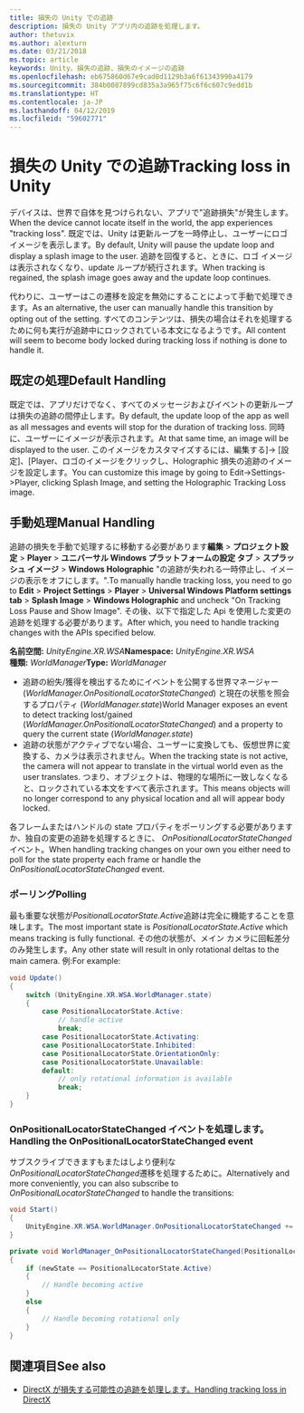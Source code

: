 ```yaml
---
title: 損失の Unity での追跡
description: 損失の Unity アプリ内の追跡を処理します。
author: thetuvix
ms.author: alexturn
ms.date: 03/21/2018
ms.topic: article
keywords: Unity、損失の追跡、損失のイメージの追跡
ms.openlocfilehash: eb675860d67e9cad0d1129b3a6f61343990a4179
ms.sourcegitcommit: 384b0087899cd835a3a965f75c6f6c607c9edd1b
ms.translationtype: HT
ms.contentlocale: ja-JP
ms.lasthandoff: 04/12/2019
ms.locfileid: "59602771"
---
```

# <a name="tracking-loss-in-unity"></a><span data-ttu-id="f750c-104">損失の Unity での追跡</span><span class="sxs-lookup"><span data-stu-id="f750c-104">Tracking loss in Unity</span></span>

<span data-ttu-id="f750c-105">デバイスは、世界で自体を見つけられない、アプリで"追跡損失"が発生します。</span><span class="sxs-lookup"><span data-stu-id="f750c-105">When the device cannot locate itself in the world, the app experiences "tracking loss".</span></span> <span data-ttu-id="f750c-106">既定では、Unity は更新ループを一時停止し、ユーザーにロゴ イメージを表示します。</span><span class="sxs-lookup"><span data-stu-id="f750c-106">By default, Unity will pause the update loop and display a splash image to the user.</span></span> <span data-ttu-id="f750c-107">追跡を回復すると、ときに、ロゴ イメージは表示されなくなり、update ループが続行されます。</span><span class="sxs-lookup"><span data-stu-id="f750c-107">When tracking is regained, the splash image goes away and the update loop continues.</span></span>

<span data-ttu-id="f750c-108">代わりに、ユーザーはこの遷移を設定を無効にすることによって手動で処理できます。</span><span class="sxs-lookup"><span data-stu-id="f750c-108">As an alternative, the user can manually handle this transition by opting out of the setting.</span></span> <span data-ttu-id="f750c-109">すべてのコンテンツは、損失の場合はそれを処理するために何も実行が追跡中にロックされている本文になるようです。</span><span class="sxs-lookup"><span data-stu-id="f750c-109">All content will seem to become body locked during tracking loss if nothing is done to handle it.</span></span>

## <a name="default-handling"></a><span data-ttu-id="f750c-110">既定の処理</span><span class="sxs-lookup"><span data-stu-id="f750c-110">Default Handling</span></span>

<span data-ttu-id="f750c-111">既定では、アプリだけでなく、すべてのメッセージおよびイベントの更新ループは損失の追跡の間停止します。</span><span class="sxs-lookup"><span data-stu-id="f750c-111">By default, the update loop of the app as well as all messages and events will stop for the duration of tracking loss.</span></span> <span data-ttu-id="f750c-112">同時に、ユーザーにイメージが表示されます。</span><span class="sxs-lookup"><span data-stu-id="f750c-112">At that same time, an image will be displayed to the user.</span></span> <span data-ttu-id="f750c-113">このイメージをカスタマイズするには、編集する]-> [設定]、[Player、ロゴのイメージをクリックし、Holographic 損失の追跡のイメージを設定します。</span><span class="sxs-lookup"><span data-stu-id="f750c-113">You can customize this image by going to Edit->Settings->Player, clicking Splash Image, and setting the Holographic Tracking Loss image.</span></span>

## <a name="manual-handling"></a><span data-ttu-id="f750c-114">手動処理</span><span class="sxs-lookup"><span data-stu-id="f750c-114">Manual Handling</span></span>

<span data-ttu-id="f750c-115">追跡の損失を手動で処理するに移動する必要があります**編集** > **プロジェクト設定** > **Player**  >  **ユニバーサル Windows プラットフォームの設定 タブ** > **スプラッシュ イメージ** > **Windows Holographic** "の追跡が失われる一時停止し、イメージの表示をオフにします。".</span><span class="sxs-lookup"><span data-stu-id="f750c-115">To manually handle tracking loss, you need to go to **Edit** > **Project Settings** > **Player** > **Universal Windows Platform settings tab** > **Splash Image** > **Windows Holographic** and uncheck "On Tracking Loss Pause and Show Image".</span></span> <span data-ttu-id="f750c-116">その後、以下で指定した Api を使用した変更の追跡を処理する必要があります。</span><span class="sxs-lookup"><span data-stu-id="f750c-116">After which, you need to handle tracking changes with the APIs specified below.</span></span>

<span data-ttu-id="f750c-117">**名前空間:** *UnityEngine.XR.WSA*</span><span class="sxs-lookup"><span data-stu-id="f750c-117">**Namespace:** *UnityEngine.XR.WSA*</span></span><br>
<span data-ttu-id="f750c-118">**種類:** *WorldManager*</span><span class="sxs-lookup"><span data-stu-id="f750c-118">**Type:** *WorldManager*</span></span>

* <span data-ttu-id="f750c-119">追跡の紛失/獲得を検出するためにイベントを公開する世界マネージャー (*WorldManager.OnPositionalLocatorStateChanged*) と現在の状態を照会するプロパティ (*WorldManager.state*)</span><span class="sxs-lookup"><span data-stu-id="f750c-119">World Manager exposes an event to detect tracking lost/gained (*WorldManager.OnPositionalLocatorStateChanged*) and a property to query the current state (*WorldManager.state*)</span></span>
* <span data-ttu-id="f750c-120">追跡の状態がアクティブでない場合、ユーザーに変換しても、仮想世界に変換する、カメラは表示されません。</span><span class="sxs-lookup"><span data-stu-id="f750c-120">When the tracking state is not active, the camera will not appear to translate in the virtual world even as the user translates.</span></span> <span data-ttu-id="f750c-121">つまり、オブジェクトは、物理的な場所に一致しなくなると、ロックされている本文をすべて表示されます。</span><span class="sxs-lookup"><span data-stu-id="f750c-121">This means objects will no longer correspond to any physical location and all will appear body locked.</span></span>

<span data-ttu-id="f750c-122">各フレームまたはハンドルの state プロパティをポーリングする必要がありますか、独自の変更の追跡を処理するときに、 *OnPositionalLocatorStateChanged*イベント。</span><span class="sxs-lookup"><span data-stu-id="f750c-122">When handling tracking changes on your own you either need to poll for the state property each frame or handle the *OnPositionalLocatorStateChanged* event.</span></span>

### <a name="polling"></a><span data-ttu-id="f750c-123">ポーリング</span><span class="sxs-lookup"><span data-stu-id="f750c-123">Polling</span></span>

<span data-ttu-id="f750c-124">最も重要な状態が*PositionalLocatorState.Active*追跡は完全に機能することを意味します。</span><span class="sxs-lookup"><span data-stu-id="f750c-124">The most important state is *PositionalLocatorState.Active* which means tracking is fully functional.</span></span> <span data-ttu-id="f750c-125">その他の状態が、メイン カメラに回転差分のみ発生します。</span><span class="sxs-lookup"><span data-stu-id="f750c-125">Any other state will result in only rotational deltas to the main camera.</span></span> <span data-ttu-id="f750c-126">例:</span><span class="sxs-lookup"><span data-stu-id="f750c-126">For example:</span></span>

```cs
void Update()
{
    switch (UnityEngine.XR.WSA.WorldManager.state)
    {
        case PositionalLocatorState.Active:
            // handle active
            break;
        case PositionalLocatorState.Activating:
        case PositionalLocatorState.Inhibited:
        case PositionalLocatorState.OrientationOnly:
        case PositionalLocatorState.Unavailable:
        default:
            // only rotational information is available
            break;
    }
}
```

### <a name="handling-the-onpositionallocatorstatechanged-event"></a><span data-ttu-id="f750c-127">OnPositionalLocatorStateChanged イベントを処理します。</span><span class="sxs-lookup"><span data-stu-id="f750c-127">Handling the OnPositionalLocatorStateChanged event</span></span>

<span data-ttu-id="f750c-128">サブスクライブできますもまたはしより便利な*OnPositionalLocatorStateChanged*遷移を処理するために。</span><span class="sxs-lookup"><span data-stu-id="f750c-128">Alternatively and more conveniently, you can also subscribe to *OnPositionalLocatorStateChanged* to handle the transitions:</span></span>

```cs
void Start()
{
    UnityEngine.XR.WSA.WorldManager.OnPositionalLocatorStateChanged += WorldManager_OnPositionalLocatorStateChanged;
}

private void WorldManager_OnPositionalLocatorStateChanged(PositionalLocatorState oldState, PositionalLocatorState newState)
{
    if (newState == PositionalLocatorState.Active)
    {
        // Handle becoming active
    }
    else
    {
        // Handle becoming rotational only
    }
}
```

## <a name="see-also"></a><span data-ttu-id="f750c-129">関連項目</span><span class="sxs-lookup"><span data-stu-id="f750c-129">See also</span></span>
* [<span data-ttu-id="f750c-130">DirectX が損失する可能性の追跡を処理します。</span><span class="sxs-lookup"><span data-stu-id="f750c-130">Handling tracking loss in DirectX</span></span>](coordinate-systems-in-directx.md#handling-tracking-loss)
